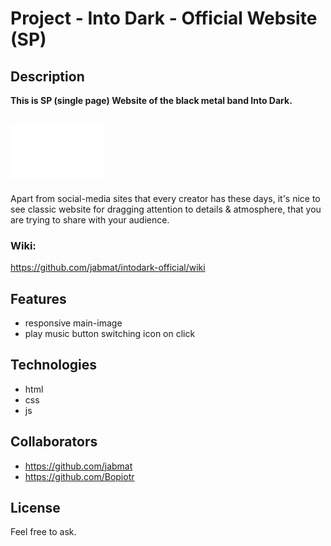 # Project - Into Dark - Official Website (SP)
## Description
**This is SP (single page) Website of the black metal band Into Dark.**

![](./images/id-logo-white.webp)
-
Apart from social-media sites that every creator has these days, it's nice to see classic website for dragging attention to details & atmosphere, that you are trying to share with your audience.

### Wiki: 
https://github.com/jabmat/intodark-official/wiki

## Features
+ responsive main-image
+ play music button switching icon on click

## Technologies 
+ html
+ css
+ js

## Collaborators
+ https://github.com/jabmat
+ https://github.com/Bopiotr

## License
Feel free to ask.

